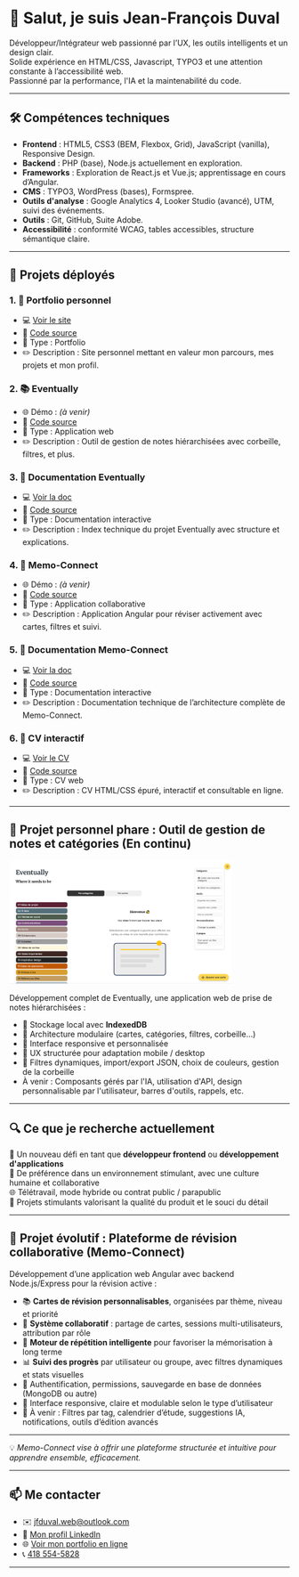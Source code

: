 # 👋 Salut, je suis Jean-François Duval

Développeur/Intégrateur web passionné par l’UX, les outils intelligents et un design clair.  
Solide expérience en HTML/CSS, Javascript, TYPO3 et une attention constante à l’accessibilité web.  
Passionné par la performance, l'IA et la maintenabilité du code.

---

## 🛠️ Compétences techniques

- **Frontend** : HTML5, CSS3 (BEM, Flexbox, Grid), JavaScript (vanilla), Responsive Design.
- **Backend** : PHP (base), Node.js actuellement en exploration.
- **Frameworks** : Exploration de React.js et Vue.js; apprentissage en cours d’Angular.
- **CMS** : TYPO3, WordPress (bases), Formspree.
- **Outils d'analyse** : Google Analytics 4, Looker Studio (avancé), UTM, suivi des événements.
- **Outils** : Git, GitHub, Suite Adobe.
- **Accessibilité** : conformité WCAG, tables accessibles, structure sémantique claire.

---
## 🚀 Projets déployés

### 1. 🎨 Portfolio personnel
- 💻 [Voir le site](https://jeffduval1.github.io/portfolio/)
- 📁 [Code source](https://github.com/jeffduval1/portfolio)
- 🧾 Type : Portfolio
- ✏️ Description : Site personnel mettant en valeur mon parcours, mes projets et mon profil.

### 2. 📚 Eventually
- 🌐 Démo : *(à venir)*
- 📁 [Code source](https://github.com/jeffduval1/eventually)
- 🧾 Type : Application web
- ✏️ Description : Outil de gestion de notes hiérarchisées avec corbeille, filtres, et plus.

### 3. 📖 Documentation Eventually
- 💻 [Voir la doc](https://jeffduval1.github.io/eventually_doc/)
- 📁 [Code source](https://github.com/jeffduval1/eventually_doc)
- 🧾 Type : Documentation interactive
- ✏️ Description : Index technique du projet Eventually avec structure et explications.

### 4. 🧠 Memo-Connect
- 🌐 Démo : *(à venir)*
- 📁 [Code source](https://github.com/jeffduval1/memo-connect)
- 🧾 Type : Application collaborative
- ✏️ Description : Application Angular pour réviser activement avec cartes, filtres et suivi.

### 5. 📘 Documentation Memo-Connect
- 💻 [Voir la doc](https://jeffduval1.github.io/memo-connect_doc/)
- 📁 [Code source](https://github.com/jeffduval1/memo-connect_doc)
- 🧾 Type : Documentation interactive
- ✏️ Description : Documentation technique de l’architecture complète de Memo-Connect.

### 6. 📄 CV interactif
- 💻 [Voir le CV](https://jeffduval1.github.io/CV_Jean-Francois_Duval_Complet.html)
- 📁 [Code source](https://github.com/jeffduval1/CV_Jean-Francois_Duval_Complet)
- 🧾 Type : CV web
- ✏️ Description : CV HTML/CSS épuré, interactif et consultable en ligne.

---
## 🧪 Projet personnel phare : Outil de gestion de notes et catégories (En continu)

<img src="./images/eventually.png" alt="Capture du projet" width="400"/>

Développement complet de Eventually, une application web de prise de notes hiérarchisées :
- 💾 Stockage local avec **IndexedDB**
- 🧱 Architecture modulaire (cartes, catégories, filtres, corbeille…)
- 🎨 Interface responsive et personnalisée
- 🧭 UX structurée pour adaptation mobile / desktop
- 🔧 Filtres dynamiques, import/export JSON, choix de couleurs, gestion de la corbeille
- À venir : Composants gérés par l'IA, utilisation d'API, design personnalisable par l'utilisateur, barres d'outils, rappels, etc.

---

## 🔍 Ce que je recherche actuellement

🎯 Un nouveau défi en tant que **développeur frontend** ou **développement d'applications**  
🤝 De préférence dans un environnement stimulant, avec une culture humaine et collaborative  
🌐 Télétravail, mode hybride ou contrat public / parapublic  
🧠 Projets stimulants valorisant la qualité du produit et le souci du détail

---

## 🧩 Projet évolutif : Plateforme de révision collaborative (Memo-Connect)

Développement d’une application web Angular avec backend Node.js/Express pour la révision active :

- 📚 **Cartes de révision personnalisables**, organisées par thème, niveau et priorité  
- 👥 **Système collaboratif** : partage de cartes, sessions multi-utilisateurs, attribution par rôle  
- 🧠 **Moteur de répétition intelligente** pour favoriser la mémorisation à long terme  
- 📊 **Suivi des progrès** par utilisateur ou groupe, avec filtres dynamiques et stats visuelles  
- 🔐 Authentification, permissions, sauvegarde en base de données (MongoDB ou autre)  
- 🎨 Interface responsive, claire et modulable selon le type d’utilisateur  
- 🔧 À venir : Filtres par tag, calendrier d’étude, suggestions IA, notifications, outils d’édition avancés  

---

💡 *Memo-Connect vise à offrir une plateforme structurée et intuitive pour apprendre ensemble, efficacement.*

---

## 📫 Me contacter

- ✉️ [jfduval.web@outlook.com](mailto:jfduval.web@outlook.com)
- 💼 [Mon profil LinkedIn](https://www.linkedin.com/in/jeanfrancoisduval)
- 🌐 [Voir mon portfolio en ligne](https://jeffduval1.github.io/portfolio/)
- 📞 [418 554-5828](tel:4185545828)  

---
